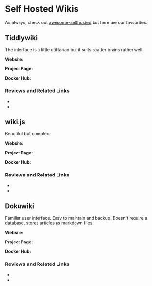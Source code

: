 # Self Hosted Wikis

As always, check out [awesome-selfhosted](https://github.com/awesome-selfhosted/awesome-selfhosted#wikis) but here are our favourites.

## Tiddlywiki

The interface is a little utilitarian but it suits scatter brains rather well.

**Website:**

**Project Page:**

**Docker Hub:**

### Reviews and Related Links
   *
   *

## wiki.js

Beautiful but complex.

**Website:**

**Project Page:**

**Docker Hub:**


### Reviews and Related Links
   *
   *

## Dokuwiki

Familiar user interface.  Easy to maintain and backup.  Doesn't require a database, stores articles as markdown files.

**Website:**

**Project Page:**

**Docker Hub:**


### Reviews and Related Links
   *
   *
